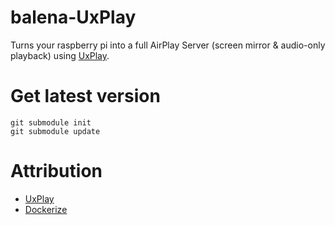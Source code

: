 # balena-UxPlay

Turns your raspberry pi into a full AirPlay Server (screen mirror & audio-only playback) using [UxPlay](https://github.com/FDH2/UxPlay).

# Get latest version

```
git submodule init
git submodule update
```

# Attribution
- [UxPlay](https://github.com/FDH2/UxPlay)
- [Dockerize](https://github.com/larsks/dockerize)